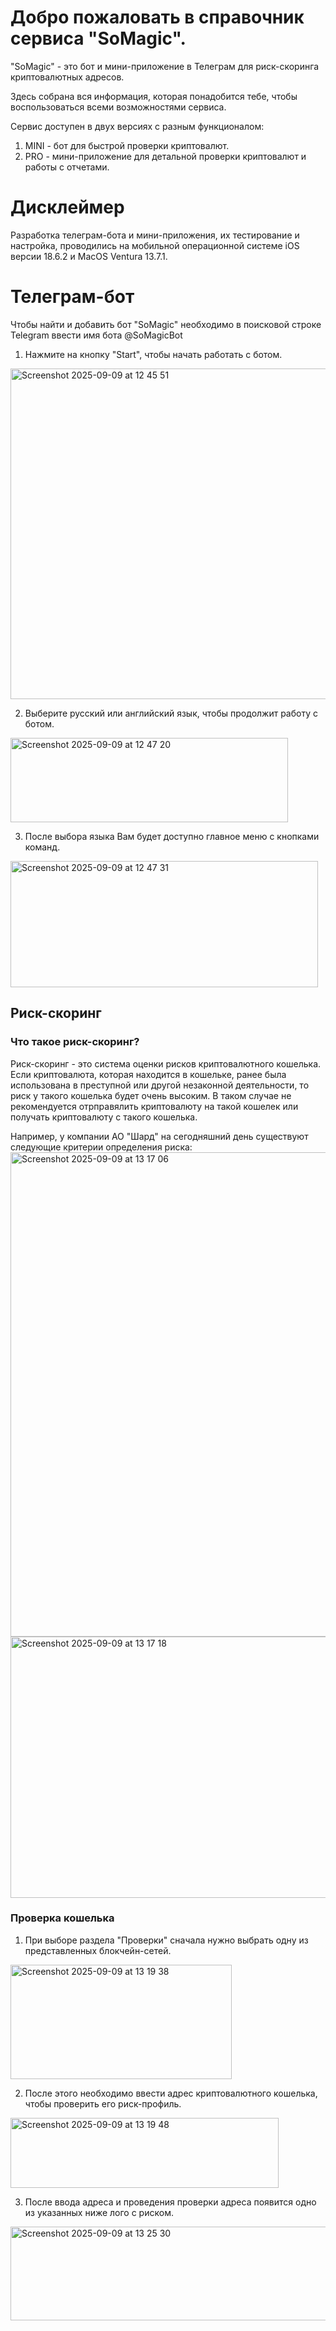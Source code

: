 # Добро пожаловать в справочник сервиса "SoMagic". 

"SoMagic" - это бот и мини-приложение в Телеграм для риск-скоринга криптовалютных адресов.

Здесь собрана вся информация, которая понадобится тебе, чтобы воспользоваться всеми возможностями сервиса. 

Cервис доступен в двух версиях с разным функционалом: 
1. MINI - бот для быстрой проверки криптовалют. 
2. PRO - мини-приложение для детальной проверки криптовалют и работы с отчетами.

# Дисклеймер
Разработка телеграм-бота и мини-приложения, их тестирование и настройка, проводились на мобильной операционной системе iOS версии 18.6.2 и MacOS Ventura 13.7.1.

# Телеграм-бот
Чтобы найти и добавить бот "SoMagic" необходимо в поисковой строке Telegram ввести имя бота @SoMagicBot

1. Нажмите на кнопку "Start", чтобы начать работать с ботом. 
<img width="815" height="529" alt="Screenshot 2025-09-09 at 12 45 51" src="https://github.com/user-attachments/assets/6419eddf-55d9-4931-9481-55398a99c284" />

2. Выберите русский или английский язык, чтобы продолжит работу с ботом.
<img width="444" height="135" alt="Screenshot 2025-09-09 at 12 47 20" src="https://github.com/user-attachments/assets/7b89b8dc-602b-4264-959e-6b284ba7ca1f" />

3. После выбора языка Вам будет доступно главное меню с кнопками команд.
<img width="492" height="202" alt="Screenshot 2025-09-09 at 12 47 31" src="https://github.com/user-attachments/assets/6377fb1f-bb15-4b1e-8ebc-13f1ad7e1437" />

## Риск-скоринг
### Что такое риск-скоринг?
Риск-скоринг - это система оценки рисков криптовалютного кошелька. 
Если криптовалюта, которая находится в кошельке, ранее была использована в преступной или другой незаконной деятельности, то риск у такого кошелька будет очень высоким. В таком случае не рекомендуется отрправялить криптовалюту на такой кошелек или получать криптовалюту с такого кошелька.

Например, у компании АО "Шард" на сегодняшний день существуют следующие критерии определения риска:
<img width="839" height="775" alt="Screenshot 2025-09-09 at 13 17 06" src="https://github.com/user-attachments/assets/4b08d563-86cc-4d7c-9c64-f070b5ba9b00" />
<img width="842" height="418" alt="Screenshot 2025-09-09 at 13 17 18" src="https://github.com/user-attachments/assets/3c1f7af1-e8ca-433c-b319-ea6d5cd7c373" />

### Проверка кошелька
1. При выборе раздела "Проверки" сначала нужно выбрать одну из представленных блокчейн-сетей.
<img width="354" height="183" alt="Screenshot 2025-09-09 at 13 19 38" src="https://github.com/user-attachments/assets/6058610c-58b0-4673-93b1-f4480a0f7a01" />

2. После этого необходимо ввести адрес криптовалютного кошелька, чтобы проверить его риск-профиль.
<img width="429" height="112" alt="Screenshot 2025-09-09 at 13 19 48" src="https://github.com/user-attachments/assets/94126758-3310-4fad-a283-fa6778bc48db" />

3. После ввода адреса и проведения проверки адреса появится одно из указанных ниже лого с  риском. 
<img width="791" height="150" alt="Screenshot 2025-09-09 at 13 25 30" src="https://github.com/user-attachments/assets/b4e20faf-b8ca-470b-955c-6f544703f906" />

